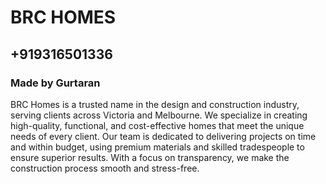 # BRC HOMES

## +919316501336

### Made by Gurtaran
BRC Homes is a trusted name in the design and construction industry, serving clients across Victoria and Melbourne. We specialize in creating high-quality, functional, and cost-effective homes that meet the unique needs of every client. Our team is dedicated to delivering projects on time and within budget, using premium materials and skilled tradespeople to ensure superior results. With a focus on transparency, we make the construction process smooth and stress-free.
